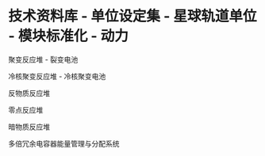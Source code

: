 # 技术资料库 - 单位设定集 - 星球轨道单位 - 模块标准化 - 动力

聚变反应堆 - 裂变电池

冷核聚变反应堆 - 冷核聚变电池

反物质反应堆

零点反应堆

暗物质反应堆

多倍冗余电容器能量管理与分配系统


